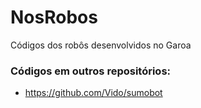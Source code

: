NosRobos
========

Códigos dos robôs desenvolvidos no Garoa


### Códigos em outros repositórios:

* https://github.com/Vido/sumobot
